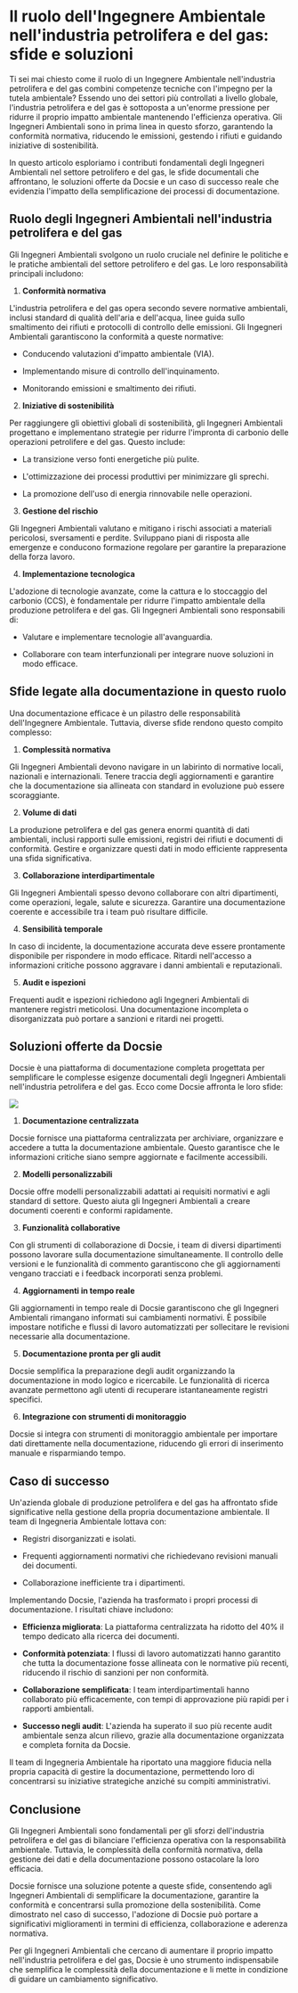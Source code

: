 # Il ruolo dell'Ingegnere Ambientale nell'industria petrolifera e del gas: sfide e soluzioni

Ti sei mai chiesto come il ruolo di un Ingegnere Ambientale nell'industria petrolifera e del gas combini competenze tecniche con l'impegno per la tutela ambientale? Essendo uno dei settori più controllati a livello globale, l'industria petrolifera e del gas è sottoposta a un'enorme pressione per ridurre il proprio impatto ambientale mantenendo l'efficienza operativa. Gli Ingegneri Ambientali sono in prima linea in questo sforzo, garantendo la conformità normativa, riducendo le emissioni, gestendo i rifiuti e guidando iniziative di sostenibilità.

In questo articolo esploriamo i contributi fondamentali degli Ingegneri Ambientali nel settore petrolifero e del gas, le sfide documentali che affrontano, le soluzioni offerte da Docsie e un caso di successo reale che evidenzia l'impatto della semplificazione dei processi di documentazione.

## Ruolo degli Ingegneri Ambientali nell'industria petrolifera e del gas

Gli Ingegneri Ambientali svolgono un ruolo cruciale nel definire le politiche e le pratiche ambientali del settore petrolifero e del gas. Le loro responsabilità principali includono:

1. **Conformità normativa**

L'industria petrolifera e del gas opera secondo severe normative ambientali, inclusi standard di qualità dell'aria e dell'acqua, linee guida sullo smaltimento dei rifiuti e protocolli di controllo delle emissioni. Gli Ingegneri Ambientali garantiscono la conformità a queste normative:

* Conducendo valutazioni d'impatto ambientale (VIA).

* Implementando misure di controllo dell'inquinamento.

* Monitorando emissioni e smaltimento dei rifiuti.

2. **Iniziative di sostenibilità**

Per raggiungere gli obiettivi globali di sostenibilità, gli Ingegneri Ambientali progettano e implementano strategie per ridurre l'impronta di carbonio delle operazioni petrolifere e del gas. Questo include:

* La transizione verso fonti energetiche più pulite.

* L'ottimizzazione dei processi produttivi per minimizzare gli sprechi.

* La promozione dell'uso di energia rinnovabile nelle operazioni.

3. **Gestione del rischio**

Gli Ingegneri Ambientali valutano e mitigano i rischi associati a materiali pericolosi, sversamenti e perdite. Sviluppano piani di risposta alle emergenze e conducono formazione regolare per garantire la preparazione della forza lavoro.

4. **Implementazione tecnologica**

L'adozione di tecnologie avanzate, come la cattura e lo stoccaggio del carbonio (CCS), è fondamentale per ridurre l'impatto ambientale della produzione petrolifera e del gas. Gli Ingegneri Ambientali sono responsabili di:

* Valutare e implementare tecnologie all'avanguardia.

* Collaborare con team interfunzionali per integrare nuove soluzioni in modo efficace.

## Sfide legate alla documentazione in questo ruolo

Una documentazione efficace è un pilastro delle responsabilità dell'Ingegnere Ambientale. Tuttavia, diverse sfide rendono questo compito complesso:

1. **Complessità normativa**

Gli Ingegneri Ambientali devono navigare in un labirinto di normative locali, nazionali e internazionali. Tenere traccia degli aggiornamenti e garantire che la documentazione sia allineata con standard in evoluzione può essere scoraggiante.

2. **Volume di dati**

La produzione petrolifera e del gas genera enormi quantità di dati ambientali, inclusi rapporti sulle emissioni, registri dei rifiuti e documenti di conformità. Gestire e organizzare questi dati in modo efficiente rappresenta una sfida significativa.

3. **Collaborazione interdipartimentale**

Gli Ingegneri Ambientali spesso devono collaborare con altri dipartimenti, come operazioni, legale, salute e sicurezza. Garantire una documentazione coerente e accessibile tra i team può risultare difficile.

4. **Sensibilità temporale**

In caso di incidente, la documentazione accurata deve essere prontamente disponibile per rispondere in modo efficace. Ritardi nell'accesso a informazioni critiche possono aggravare i danni ambientali e reputazionali.

5. **Audit e ispezioni**

Frequenti audit e ispezioni richiedono agli Ingegneri Ambientali di mantenere registri meticolosi. Una documentazione incompleta o disorganizzata può portare a sanzioni e ritardi nei progetti.

## Soluzioni offerte da Docsie

Docsie è una piattaforma di documentazione completa progettata per semplificare le complesse esigenze documentali degli Ingegneri Ambientali nell'industria petrolifera e del gas. Ecco come Docsie affronta le loro sfide:

![](https://cdn.docsie.io/workspace_PxAvC1Uenuc7ad6H3/doc_wn84Jkoc6hIMTO2eE/file_F1TpTXd7AFYoSrPvt/image_2ba07996-b5ee-66aa-fee3-f88d6b40b3b5.jpg)

1. **Documentazione centralizzata**

Docsie fornisce una piattaforma centralizzata per archiviare, organizzare e accedere a tutta la documentazione ambientale. Questo garantisce che le informazioni critiche siano sempre aggiornate e facilmente accessibili.

2. **Modelli personalizzabili**

Docsie offre modelli personalizzabili adattati ai requisiti normativi e agli standard di settore. Questo aiuta gli Ingegneri Ambientali a creare documenti coerenti e conformi rapidamente.

3. **Funzionalità collaborative**

Con gli strumenti di collaborazione di Docsie, i team di diversi dipartimenti possono lavorare sulla documentazione simultaneamente. Il controllo delle versioni e le funzionalità di commento garantiscono che gli aggiornamenti vengano tracciati e i feedback incorporati senza problemi.

4. **Aggiornamenti in tempo reale**

Gli aggiornamenti in tempo reale di Docsie garantiscono che gli Ingegneri Ambientali rimangano informati sui cambiamenti normativi. È possibile impostare notifiche e flussi di lavoro automatizzati per sollecitare le revisioni necessarie alla documentazione.

5. **Documentazione pronta per gli audit**

Docsie semplifica la preparazione degli audit organizzando la documentazione in modo logico e ricercabile. Le funzionalità di ricerca avanzate permettono agli utenti di recuperare istantaneamente registri specifici.

6. **Integrazione con strumenti di monitoraggio**

Docsie si integra con strumenti di monitoraggio ambientale per importare dati direttamente nella documentazione, riducendo gli errori di inserimento manuale e risparmiando tempo.

## Caso di successo

Un'azienda globale di produzione petrolifera e del gas ha affrontato sfide significative nella gestione della propria documentazione ambientale. Il team di Ingegneria Ambientale lottava con:

* Registri disorganizzati e isolati.

* Frequenti aggiornamenti normativi che richiedevano revisioni manuali dei documenti.

* Collaborazione inefficiente tra i dipartimenti.

Implementando Docsie, l'azienda ha trasformato i propri processi di documentazione. I risultati chiave includono:

* **Efficienza migliorata**: La piattaforma centralizzata ha ridotto del 40% il tempo dedicato alla ricerca dei documenti.

* **Conformità potenziata**: I flussi di lavoro automatizzati hanno garantito che tutta la documentazione fosse allineata con le normative più recenti, riducendo il rischio di sanzioni per non conformità.

* **Collaborazione semplificata**: I team interdipartimentali hanno collaborato più efficacemente, con tempi di approvazione più rapidi per i rapporti ambientali.

* **Successo negli audit**: L'azienda ha superato il suo più recente audit ambientale senza alcun rilievo, grazie alla documentazione organizzata e completa fornita da Docsie.

Il team di Ingegneria Ambientale ha riportato una maggiore fiducia nella propria capacità di gestire la documentazione, permettendo loro di concentrarsi su iniziative strategiche anziché su compiti amministrativi.

## Conclusione

Gli Ingegneri Ambientali sono fondamentali per gli sforzi dell'industria petrolifera e del gas di bilanciare l'efficienza operativa con la responsabilità ambientale. Tuttavia, le complessità della conformità normativa, della gestione dei dati e della documentazione possono ostacolare la loro efficacia.

Docsie fornisce una soluzione potente a queste sfide, consentendo agli Ingegneri Ambientali di semplificare la documentazione, garantire la conformità e concentrarsi sulla promozione della sostenibilità. Come dimostrato nel caso di successo, l'adozione di Docsie può portare a significativi miglioramenti in termini di efficienza, collaborazione e aderenza normativa.

Per gli Ingegneri Ambientali che cercano di aumentare il proprio impatto nell'industria petrolifera e del gas, Docsie è uno strumento indispensabile che semplifica le complessità della documentazione e li mette in condizione di guidare un cambiamento significativo.